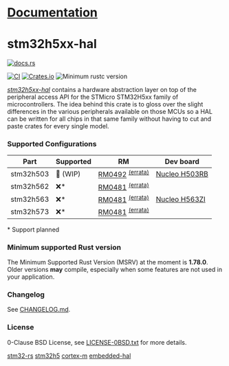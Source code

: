 # [Documentation](https://docs.rs/stm32h5xx-hal)

# stm32h5xx-hal

[![docs.rs](https://docs.rs/stm32h5xx-hal/badge.svg)](https://docs.rs/stm32h5xx-hal)
<!-- [![Bors enabled](https://bors.tech/images/badge_small.svg)](https://app.bors.tech/repositories/12691) -->
[![CI](https://github.com/stm32-rs/stm32h5xx-hal/workflows/Continuous%20integration/badge.svg)](https://github.com/stm32-rs/stm32h5xx-hal/actions)
[![Crates.io](https://img.shields.io/crates/v/stm32h5xx-hal.svg)](https://crates.io/crates/stm32h5xx-hal)
![Minimum rustc version](https://img.shields.io/badge/rustc-1.69.0+-yellow.svg)

[_stm32h5xx-hal_](https://github.com/stm32-rs/stm32h5xx-hal) contains
a hardware abstraction layer on top of the peripheral access API for
the STMicro STM32H5xx family of microcontrollers. The idea behind this
crate is to gloss over the slight differences in the various
peripherals available on those MCUs so a HAL can be written for all
chips in that same family without having to cut and paste crates for
every single model.

### Supported Configurations

| Part      | Supported | RM | Dev board |
| --------- | --------- | -- | --------- |
| stm32h503 | 🚧 (WIP)  | [RM0492](https://www.st.com/resource/en/reference_manual/rm0492-stm32h503-line-armbased-32bit-mcus-stmicroelectronics.pdf) <sup>[(errata)](https://www.st.com/resource/en/errata_sheet/es0561-stm32h503cbebkbrb-device-errata-stmicroelectronics.pdf)</sup> | [Nucleo H503RB](https://www.st.com/en/evaluation-tools/nucleo-h503rb.html) |
| stm32h562 | ❌*       | [RM0481](https://www.st.com/resource/en/reference_manual/rm0481-stm32h563h573-and-stm32h562-armbased-32bit-mcus-stmicroelectronics.pdf) <sup>[(errata)](https://www.st.com/resource/en/errata_sheet/es0565-stm32h562xx563xx573xx-device-errata-stmicroelectronics.pdf)</sup>|  |
| stm32h563 | ❌*       | [RM0481](https://www.st.com/resource/en/reference_manual/rm0481-stm32h563h573-and-stm32h562-armbased-32bit-mcus-stmicroelectronics.pdf) <sup>[(errata)](https://www.st.com/resource/en/errata_sheet/es0565-stm32h562xx563xx573xx-device-errata-stmicroelectronics.pdf)</sup> | [Nucleo H563ZI](https://www.st.com/en/evaluation-tools/nucleo-h563zi.html) |
| stm32h573 | ❌*       | [RM0481](https://www.st.com/resource/en/reference_manual/rm0481-stm32h563h573-and-stm32h562-armbased-32bit-mcus-stmicroelectronics.pdf) <sup>[(errata)](https://www.st.com/resource/en/errata_sheet/es0565-stm32h562xx563xx573xx-device-errata-stmicroelectronics.pdf)</sup> |  |

\* Support planned

### Minimum supported Rust version

The Minimum Supported Rust Version (MSRV) at the moment is **1.78.0**. Older
versions **may** compile, especially when some features are not used in your
application.

### Changelog

See [CHANGELOG.md](CHANGELOG.md).


### License

0-Clause BSD License, see [LICENSE-0BSD.txt](LICENSE-0BSD.txt) for more details.

[stm32-rs](https://github.com/stm32-rs)
[stm32h5](https://crates.io/crates/stm32h5)
[cortex-m](https://crates.io/crates/cortex-m)
[embedded-hal](https://github.com/rust-embedded/embedded-hal)
